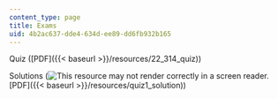 ```yaml
---
content_type: page
title: Exams
uid: 4b2ac637-dde4-634d-ee89-dd6fb932b165
---
```


Quiz ([PDF]({{< baseurl >}}/resources/22_314_quiz))

Solutions (![This resource may not render correctly in a screen reader.](/images/inacessible.gif)[PDF]({{< baseurl >}}/resources/quiz1_solution))